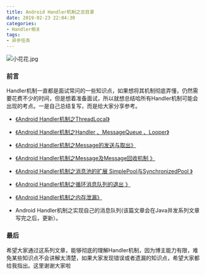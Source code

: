 ```yaml
---
title: Android Handler机制之总目录
date: 2019-02-23 22:04:30
categories:
- Handler相关
tags: 
- 异步任务
---
```


![小花花.jpg](https://upload-images.jianshu.io/upload_images/2824145-b52c19b7eff35733.jpg?imageMogr2/auto-orient/strip%7CimageView2/2/w/1240)

### 前言
Handler机制一直都是面试常问的一些知识点，如果想将其机制彻底弄懂，仍然需要花费不少的时间，但是想着准备面试，所以就想总结哈所有Handler机制可能会出现的考点。一是自己总结复写，而是给大家分享参考。

- [《Android Handler机制之ThreadLocal》](https://www.jianshu.com/p/2a34d30806d4)

- [《Android Handler机制之Handler 、MessageQueue 、Looper》](https://www.jianshu.com/p/7f02b832f4fe)

- [《Android Handler机制之Message的发送与取出》](https://www.jianshu.com/p/219701879fe4)

- [《Android Handler机制之Message及Message回收机制 》](https://www.jianshu.com/p/d0ef4edd4407)

- [《Android Handler机制之消息池的扩展 SimplePool与SynchronizedPool 》](https://www.jianshu.com/p/40659db0aafd)

- [《Android Handler机制之循环消息队列的退出 》](https://www.jianshu.com/p/db6601168622)

- [《Android Handler机制之内存泄漏》](https://www.jianshu.com/p/b9fe1b5e5cbf)
- Android Handler机制之实现自己的消息队列(该篇文章会在Java并发系列文章写完之后，更新）。

### 最后
希望大家通过这系列文章，能够彻底的理解Handler机制，因为博主能力有限，难免某些知识点不会讲解太清楚，如果大家发现错误或者遗漏的知识点，希望大家都给我指出。这里谢谢大家啦